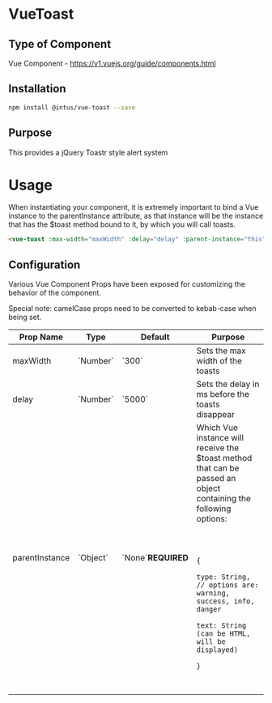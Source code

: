 # VueToast

## Type of Component
Vue Component - https://v1.vuejs.org/guide/components.html

## Installation

```bash
npm install @intus/vue-toast --save
```

## Purpose
This provides a jQuery Toastr style alert system

# Usage

When instantiating your component, it is extremely important to bind a Vue instance to the parentInstance attribute, as that instance will be the instance that has the $toast method bound to it, by which you will call toasts.

```html
<vue-toast :max-width="maxWidth" :delay="delay" :parent-instance="this"></vue-toast>
```

## Configuration
Various Vue Component Props have been exposed for customizing the behavior of the component.

Special note: camelCase props need to be converted to kebab-case when being set.

<table>
    <thead>
        <tr>
            <th>Prop Name</th>
            <th>Type</th>
            <th>Default</th>
            <th>Purpose</th>
        </tr>
    </thead>
    <tbody>
        <tr>
            <td>maxWidth</td>
            <td>`Number`</td>
            <td>`300`</td>
            <td>Sets the max width of the toasts</td>
        </tr>
        <tr>
            <td>delay</td>
            <td>`Number`</td>
            <td>`5000`</td>
            <td>Sets the delay in ms before the toasts disappear</td>
        </tr>
        <tr>
            <td>parentInstance</td>
            <td>`Object`</td>
            <td>`None`<b>REQUIRED</b></td>
            <td>Which Vue instance will receive the $toast method that can be passed an object containing the following options:<br><br>
            <pre>
                <code>
                    {
                        type: String, // options are: warning, success, info, danger
                        text: String (can be HTML, will be displayed)
                    }
                </code>
            </pre></td>
        </tr>
    </tbody>
</table>